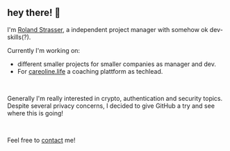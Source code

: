 <h2>hey there! &#128587;</h2>

<p>I'm <a href="rsds.ch" targer="_blank">Roland Strasser</a>, a independent project manager with somehow ok dev-skills(?).</p>

<p>Currently I'm working on:</p>
<ul>
<li>different smaller projects for smaller companies as manager and dev.</li>
<li>For <a href="careoline.life" target="_blank">careoline.life</a> a coaching plattform as techlead.</li>
</ul>
</br>
<p>Generally I'm really interested in crypto, authentication and security topics. Despite several privacy concerns, I decided to give GitHub a try and see where 
this is going!</p>
</br>
<p>
Feel free to <a href="mailto:roland@rostrasser.ch">contact</a> me!
</p>

<!---
rostrasser/rostrasser is a ✨ special ✨ repository because its `README.md` (this file) appears on your GitHub profile.
You can click the Preview link to take a look at your changes.
--->
